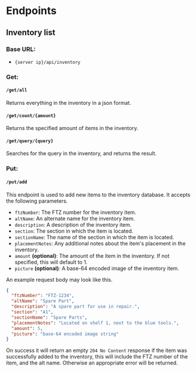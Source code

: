 # Endpoints

## Inventory list

### Base URL:

- `{server ip}/api/inventory`

### Get:

#### `/get/all`

Returns everything in the inventory in a json format.

#### `/get/count/{amount}`

Returns the specified amount of items in the inventory.

#### `/get/query/{query}`

Searches for the query in the inventory, and returns the result.

### Put:

#### `/put/add`

This endpoint is used to add new items to the inventory database.
It accepts the following parameters.

- `ftzNumber`: The FTZ number for the inventory item.
- `altName`: An alternate name for the inventory item.
- `description`: A description of the inventory item.
- `section`: The section in which the item is located.
- `sectionName`: The name of the section in which the item is located.
- `placementNotes`: Any additional notes about the item's placement in the inventory.
- `amount` **(optional)**: The amount of the item in the inventory. If not specified, this will default to 1.
- `picture` **(optional)**: A base-64 encoded image of the inventory item.

An example request body may look like this.

```json
{
  "ftzNumber": "FTZ-1234",
  "altName": "Spare Part",
  "description": "A spare part for use in repair.",
  "section": "A1",
  "sectionName": "Spare Parts",
  "placementNotes": "Located on shelf 1, next to the blue tools.",
  "amount": 5,
  "picture": "base-64 encoded image string"
}
```

On success it will return an empty `204 No Content` response if the item was successfully added to the inventory,
this will include the FTZ number of the item, and the alt name.
Otherwise an appropriate error will be returned.

